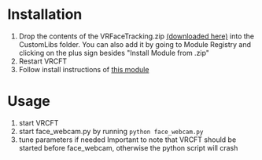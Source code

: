 
# Installation

1. Drop the contents of the VRFaceTracking.zip [(downloaded here)](https://github.com/TinyAtoms/VRCFaceTracking-MPmodule/releases) into the CustomLibs folder. You can also add it by going to Module Registry and clicking on the plus sign besides "Install Module from .zip"
2. Restart VRCFT
2. Follow install instructions of [this module](https://github.com/TinyAtoms/VRCFacetracking-webcam)

# Usage
1. start VRCFT
2. start face_webcam.py by running `python face_webcam.py`
3. tune parameters if needed
Important to note that VRCFT should be started before face_webcam, otherwise the python script will crash
